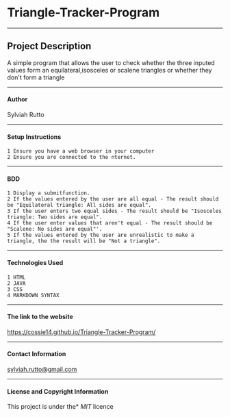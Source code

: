 # Triangle-Tracker-Program


---

## Project Description
A simple program that allows the user to check whether the three inputed values form an equilateral,isosceles or scalene triangles or whether they don't form a triangle


---


#### Author
Sylviah Rutto

----


#### Setup Instructions
    1 Ensure you have a web browser in your computer
    2 Ensure you are connected to the nternet.


---

#### BDD
    1 Display a submitfunction.
    2 If the values entered by the user are all equal - The result should be "Equilateral triangle: All sides are equal".
    3 If the user enters two equal sides - The result should be "Isosceles triangle: Two sides are equal".
    4 If the user enter values that aren't equal - The result should be "Scalene: No sides are equal"'.
    5 If the values entered by the user are unrealistic to make a triangle, the the result will be "Not a triangle".



---

#### Technologies Used
    1 HTML
    2 JAVA
    3 CSS
    4 MARKDOWN SYNTAX
   
----

#### The link to the website
https://cossie14.github.io/Triangle-Tracker-Program/



----

#### Contact Information
sylviah.rutto@gmail.com



---

#### License and Copyright Information
This project is under the* *MIT* licence
